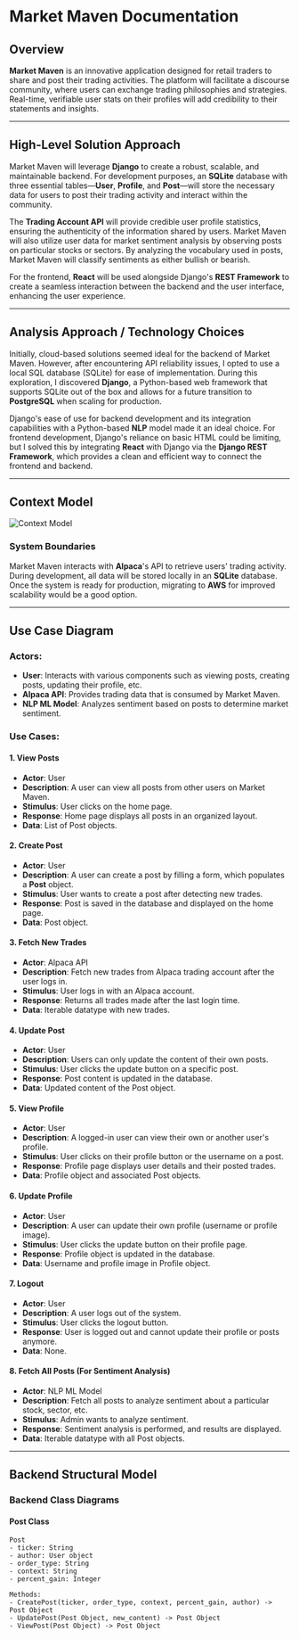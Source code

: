 # Market Maven Documentation

## Overview

**Market Maven** is an innovative application designed for retail traders to share and post their trading activities. The platform will facilitate a discourse community, where users can exchange trading philosophies and strategies. Real-time, verifiable user stats on their profiles will add credibility to their statements and insights.

---

## High-Level Solution Approach

Market Maven will leverage **Django** to create a robust, scalable, and maintainable backend. For development purposes, an **SQLite** database with three essential tables—**User**, **Profile**, and **Post**—will store the necessary data for users to post their trading activity and interact within the community. 

The **Trading Account API** will provide credible user profile statistics, ensuring the authenticity of the information shared by users. Market Maven will also utilize user data for market sentiment analysis by observing posts on particular stocks or sectors. By analyzing the vocabulary used in posts, Market Maven will classify sentiments as either bullish or bearish.

For the frontend, **React** will be used alongside Django's **REST Framework** to create a seamless interaction between the backend and the user interface, enhancing the user experience.

---

## Analysis Approach / Technology Choices

Initially, cloud-based solutions seemed ideal for the backend of Market Maven. However, after encountering API reliability issues, I opted to use a local SQL database (SQLite) for ease of implementation. During this exploration, I discovered **Django**, a Python-based web framework that supports SQLite out of the box and allows for a future transition to **PostgreSQL** when scaling for production. 

Django's ease of use for backend development and its integration capabilities with a Python-based **NLP** model made it an ideal choice. For frontend development, Django's reliance on basic HTML could be limiting, but I solved this by integrating **React** with Django via the **Django REST Framework**, which provides a clean and efficient way to connect the frontend and backend.

---

## Context Model
![Context Model](contextmodel.png)


### System Boundaries

Market Maven interacts with **Alpaca**'s API to retrieve users' trading activity. During development, all data will be stored locally in an **SQLite** database. Once the system is ready for production, migrating to **AWS** for improved scalability would be a good option.

---

## Use Case Diagram

### Actors:
- **User**: Interacts with various components such as viewing posts, creating posts, updating their profile, etc.
- **Alpaca API**: Provides trading data that is consumed by Market Maven.
- **NLP ML Model**: Analyzes sentiment based on posts to determine market sentiment.

### Use Cases:

#### 1. **View Posts**
   - **Actor**: User
   - **Description**: A user can view all posts from other users on Market Maven.
   - **Stimulus**: User clicks on the home page.
   - **Response**: Home page displays all posts in an organized layout.
   - **Data**: List of Post objects.
   
#### 2. **Create Post**
   - **Actor**: User
   - **Description**: A user can create a post by filling a form, which populates a **Post** object.
   - **Stimulus**: User wants to create a post after detecting new trades.
   - **Response**: Post is saved in the database and displayed on the home page.
   - **Data**: Post object.
   
#### 3. **Fetch New Trades**
   - **Actor**: Alpaca API
   - **Description**: Fetch new trades from Alpaca trading account after the user logs in.
   - **Stimulus**: User logs in with an Alpaca account.
   - **Response**: Returns all trades made after the last login time.
   - **Data**: Iterable datatype with new trades.

#### 4. **Update Post**
   - **Actor**: User
   - **Description**: Users can only update the content of their own posts.
   - **Stimulus**: User clicks the update button on a specific post.
   - **Response**: Post content is updated in the database.
   - **Data**: Updated content of the Post object.

#### 5. **View Profile**
   - **Actor**: User
   - **Description**: A logged-in user can view their own or another user's profile.
   - **Stimulus**: User clicks on their profile button or the username on a post.
   - **Response**: Profile page displays user details and their posted trades.
   - **Data**: Profile object and associated Post objects.

#### 6. **Update Profile**
   - **Actor**: User
   - **Description**: A user can update their own profile (username or profile image).
   - **Stimulus**: User clicks the update button on their profile page.
   - **Response**: Profile object is updated in the database.
   - **Data**: Username and profile image in Profile object.

#### 7. **Logout**
   - **Actor**: User
   - **Description**: A user logs out of the system.
   - **Stimulus**: User clicks the logout button.
   - **Response**: User is logged out and cannot update their profile or posts anymore.
   - **Data**: None.

#### 8. **Fetch All Posts (For Sentiment Analysis)**
   - **Actor**: NLP ML Model
   - **Description**: Fetch all posts to analyze sentiment about a particular stock, sector, etc.
   - **Stimulus**: Admin wants to analyze sentiment.
   - **Response**: Sentiment analysis is performed, and results are displayed.
   - **Data**: Iterable datatype with all Post objects.

---

## Backend Structural Model

### Backend Class Diagrams

#### **Post Class**
```plaintext
Post
- ticker: String
- author: User object
- order_type: String
- context: String
- percent_gain: Integer

Methods:
- CreatePost(ticker, order_type, context, percent_gain, author) -> Post Object
- UpdatePost(Post Object, new_content) -> Post Object
- ViewPost(Post Object) -> Post Object
